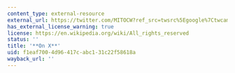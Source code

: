 ```yaml
---
content_type: external-resource
external_url: https://twitter.com/MITOCW?ref_src=twsrc%5Egoogle%7Ctwcamp%5Eserp%7Ctwgr%5Eauthor
has_external_license_warning: true
license: https://en.wikipedia.org/wiki/All_rights_reserved
status: ''
title: '**On X**'
uid: f1eaf700-4d96-417c-abc1-31c22f58618a
wayback_url: ''
---
```

